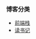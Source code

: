 ### 博客分类

* [前端栈](https://github.com/dyh333/blog/projects/1)
* [读书记](https://github.com/dyh333/blog/projects/2)
